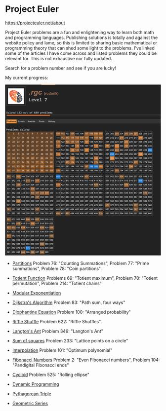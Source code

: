 # Project Euler 
<https://projecteuler.net/about>

Project Euler problems are a fun and enlightening way to learn both math and programming languages. Publishing solutions is totally and against the website policy and lame, so this is limited to sharing basic mathematical or programming theory that can shed some light to the problems. I've linked some of the articles I have come across and listed problems they could be relevant for. This is not exhaustive nor fully updated. 

Search for a problem number and see if you are lucky!

My current progress: 

![](./rudarik_progress.png)

* [Partitions](https://en.wikipedia.org/wiki/Partition_(number_theory))
Problem 76: "Counting Summations", Problem 77: "Prime summations", Problem 78: "Coin partitions". 

* [Totient Function](https://en.wikipedia.org/wiki/Euler%27s_totient_function)
Problems 69: "Totient maximum", Problem 70: "Totient permutation", Problem 214: "Totient chains"

* [Modular Exponentiation](https://en.wikipedia.org/wiki/Modular_exponentiation)

* [Dijkstra's Algorithm](https://en.wikipedia.org/wiki/Dijkstra%27s_algorithm)
Problem 83: "Path sum, four ways" 

* [Diophantine Equation](https://en.wikipedia.org/wiki/Diophantine_equation)
Problem 100: "Arranged probability"

* [Riffle Shuffle](http://mathworld.wolfram.com/RiffleShuffle.html)
Problem 622:  "Riffle Shuffles".

* [Langton's Ant](https://en.wikipedia.org/wiki/Langton%27s_ant)
Problem 349: "Langton's Ant"

* [Sum of squares](https://en.wikipedia.org/wiki/Sum_of_two_squares_theorem)
Problem 233: "Lattice points on a circle"

* [Interpolation](https://en.wikipedia.org/wiki/Interpolation)
Problem 101: "Optimum polynomial"

* [Fibonacci Numbers](https://en.wikipedia.org/wiki/Fibonacci_number)
Problem 2: "Even Fibonacci numbers", Problem 104: "Pandigital Fibonacci ends"

* [Cycloid](https://en.wikipedia.org/wiki/Cycloid)
Problem 525: "Rolling ellipse"

* [Dynamic Programming](https://en.wikipedia.org/wiki/Dynamic_programming)

* [Pythagorean Triple](https://en.wikipedia.org/wiki/Pythagorean_triple)

* [Geometric Series](https://en.wikipedia.org/wiki/Geometric_series)
